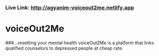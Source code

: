 ### Live Link: http://agyanim-voiceout2me.netlify.app

# voiceOut2Me
###...resetting your mental health
voiceOut2Me is a platform that links qualified counselors to depressed people at cheap rate.
